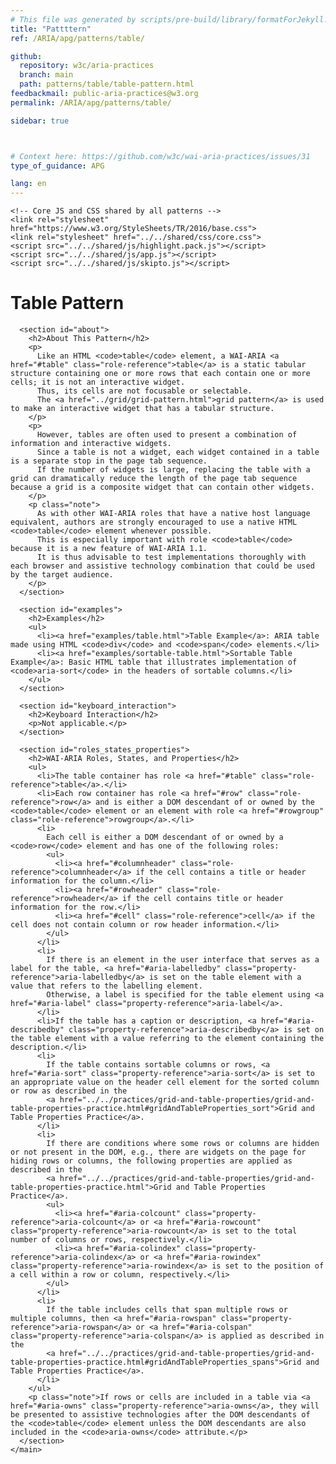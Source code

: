 ```yaml
---
# This file was generated by scripts/pre-build/library/formatForJekyll.js
title: "Pattttern"
ref: /ARIA/apg/patterns/table/

github:
  repository: w3c/aria-practices
  branch: main
  path: patterns/table/table-pattern.html
feedbackmail: public-aria-practices@w3.org
permalink: /ARIA/apg/patterns/table/

sidebar: true



# Context here: https://github.com/w3c/wai-aria-practices/issues/31
type_of_guidance: APG

lang: en
---
```



<link 
  rel="stylesheet"
  href="{{ '/content-assets/wai-aria-practices/styles.css' | relative_url }}"
>
<!-- Code highlighting styles -->
<link 
  rel="stylesheet"
  href="{{ '/ARIA/apg/example-index/css/github.css' | relative_url }}"
>

<script>
const addBodyClass = false;
const enableSidebar = true;
if (addBodyClass) document.body.classList.add(addBodyClass);
if (enableSidebar) document.body.classList.add('has-sidebar');
</script>
    

<script>
    const parentPage = window.location.pathname.match(
      /\/(patterns|practices|example-index)\//
    )?.[1];
    if (parentPage) {
      const parentHref = 'a[href*="' + parentPage + '"]';
      document.querySelector(parentHref).classList.add('active');
    }
    console.log('TODO: fix parent page nav items')
  </script>
<div>
<!DOCTYPE html>
<html lang="en">
  <head>
    <meta charset="UTF-8">
    <meta content="width=device-width, initial-scale=1.0" name="viewport">
    <title>Table Pattern</title>

    <!-- Core JS and CSS shared by all patterns -->
    <link rel="stylesheet" href="https://www.w3.org/StyleSheets/TR/2016/base.css">
    <link rel="stylesheet" href="../../shared/css/core.css">
    <script src="../../shared/js/highlight.pack.js"></script>
    <script src="../../shared/js/app.js"></script>
    <script src="../../shared/js/skipto.js"></script>
  </head>
  <body>
    <main>
      <h1>Table Pattern</h1>

      <section id="about">
        <h2>About This Pattern</h2>
        <p>
          Like an HTML <code>table</code> element, a WAI-ARIA <a href="#table" class="role-reference">table</a> is a static tabular structure containing one or more rows that each contain one or more cells; it is not an interactive widget.
          Thus, its cells are not focusable or selectable.
          The <a href="../grid/grid-pattern.html">grid pattern</a> is used to make an interactive widget that has a tabular structure.
        </p>
        <p>
          However, tables are often used to present a combination of information and interactive widgets.
          Since a table is not a widget, each widget contained in a table is a separate stop in the page tab sequence.
          If the number of widgets is large, replacing the table with a grid can dramatically reduce the length of the page tab sequence because a grid is a composite widget that can contain other widgets.
        </p>
        <p class="note">
          As with other WAI-ARIA roles that have a native host language equivalent, authors are strongly encouraged to use a native HTML <code>table</code> element whenever possible.
          This is especially important with role <code>table</code> because it is a new feature of WAI-ARIA 1.1.
          It is thus advisable to test implementations thoroughly with each browser and assistive technology combination that could be used by the target audience.
        </p>
      </section>

      <section id="examples">
        <h2>Examples</h2>
        <ul>
          <li><a href="examples/table.html">Table Example</a>: ARIA table made using HTML <code>div</code> and <code>span</code> elements.</li>
          <li><a href="examples/sortable-table.html">Sortable Table Example</a>: Basic HTML table that illustrates implementation of <code>aria-sort</code> in the headers of sortable columns.</li>
        </ul>
      </section>

      <section id="keyboard_interaction">
        <h2>Keyboard Interaction</h2>
        <p>Not applicable.</p>
      </section>

      <section id="roles_states_properties">
        <h2>WAI-ARIA Roles, States, and Properties</h2>
        <ul>
          <li>The table container has role <a href="#table" class="role-reference">table</a>.</li>
          <li>Each row container has role <a href="#row" class="role-reference">row</a> and is either a DOM descendant of or owned by the <code>table</code> element or an element with role <a href="#rowgroup" class="role-reference">rowgroup</a>.</li>
          <li>
            Each cell is either a DOM descendant of or owned by a <code>row</code> element and has one of the following roles:
            <ul>
              <li><a href="#columnheader" class="role-reference">columnheader</a> if the cell contains a title or header information for the column.</li>
              <li><a href="#rowheader" class="role-reference">rowheader</a> if the cell contains title or header information for the row.</li>
              <li><a href="#cell" class="role-reference">cell</a> if the cell does not contain column or row header information.</li>
            </ul>
          </li>
          <li>
            If there is an element in the user interface that serves as a label for the table, <a href="#aria-labelledby" class="property-reference">aria-labelledby</a> is set on the table element with a value that refers to the labelling element.
            Otherwise, a label is specified for the table element using <a href="#aria-label" class="property-reference">aria-label</a>.
          </li>
          <li>If the table has a caption or description, <a href="#aria-describedby" class="property-reference">aria-describedby</a> is set on the table element with a value referring to the element containing the description.</li>
          <li>
            If the table contains sortable columns or rows, <a href="#aria-sort" class="property-reference">aria-sort</a> is set to an appropriate value on the header cell element for the sorted column or row as described in the
            <a href="../../practices/grid-and-table-properties/grid-and-table-properties-practice.html#gridAndTableProperties_sort">Grid and Table Properties Practice</a>.
          </li>
          <li>
            If there are conditions where some rows or columns are hidden or not present in the DOM, e.g., there are widgets on the page for hiding rows or columns, the following properties are applied as described in the
            <a href="../../practices/grid-and-table-properties/grid-and-table-properties-practice.html">Grid and Table Properties Practice</a>.
            <ul>
              <li><a href="#aria-colcount" class="property-reference">aria-colcount</a> or <a href="#aria-rowcount" class="property-reference">aria-rowcount</a> is set to the total number of columns or rows, respectively.</li>
              <li><a href="#aria-colindex" class="property-reference">aria-colindex</a> or <a href="#aria-rowindex" class="property-reference">aria-rowindex</a> is set to the position of a cell within a row or column, respectively.</li>
            </ul>
          </li>
          <li>
            If the table includes cells that span multiple rows or multiple columns, then <a href="#aria-rowspan" class="property-reference">aria-rowspan</a> or <a href="#aria-colspan" class="property-reference">aria-colspan</a> is applied as described in the
            <a href="../../practices/grid-and-table-properties/grid-and-table-properties-practice.html#gridAndTableProperties_spans">Grid and Table Properties Practice</a>.
          </li>
        </ul>
        <p class="note">If rows or cells are included in a table via <a href="#aria-owns" class="property-reference">aria-owns</a>, they will be presented to assistive technologies after the DOM descendants of the <code>table</code> element unless the DOM descendants are also included in the <code>aria-owns</code> attribute.</p>
      </section>
    </main>
  </body>
</html>

</div>
<script 
  src="{{ '/ARIA/apg/content/shared/js/skipto.js' | relative_url }}"
></script>
